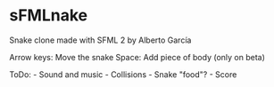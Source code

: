 sFMLnake
========

Snake clone made with SFML 2
by Alberto García

Arrow keys: Move the snake
Space: Add piece of body (only on beta)

ToDo:
    - Sound and music
    - Collisions
    - Snake "food"?
    - Score
